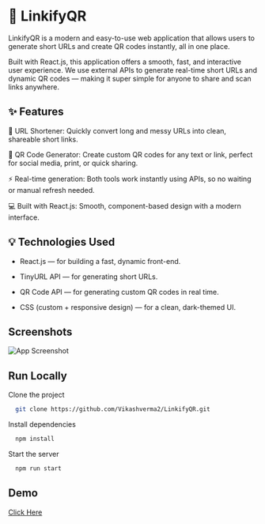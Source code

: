 
# 🌟 LinkifyQR
 

LinkifyQR is a modern and easy-to-use web application that allows users to generate short URLs and create QR codes instantly, all in one place.

Built with React.js, this application offers a smooth, fast, and interactive user experience. We use external APIs to generate real-time short URLs and dynamic QR codes — making it super simple for anyone to share and scan links anywhere.




## ✨ Features

 🔗 URL Shortener: Quickly convert long and messy URLs into clean, shareable short links.
 
📱 QR Code Generator: Create custom QR codes for any text or link, perfect for social media, print, or quick sharing.

⚡ Real-time generation: Both tools work instantly using APIs, so no waiting or manual refresh needed.

💻 Built with React.js: Smooth, component-based design with a modern interface.


## 💡 Technologies Used


- React.js — for building a fast, dynamic front-end.

- TinyURL API — for generating short URLs.

- QR Code API — for generating custom QR codes in real time.

- CSS (custom + responsive design) — for a clean, dark-themed UI.








## Screenshots

![App Screenshot](https://blogger.googleusercontent.com/img/b/R29vZ2xl/AVvXsEhELwojPYP6TQTBoIMgm2PErAb-ilceTeL-ZWnYlW_iGfEw6DvzuoJtn6D23LgxesdVM1NAHY7U2ARuS4vkNhkRXZkuPBJmr4DaQyg1Fpt4o3RFqhRfpVbFquFljV_UBHLSOHP7wW8YAHFgai4YozPOQmrd0Tg4vPgEwHacZ6sj30gQUwgIuN2W2TR0gVfd/s1899/LinkifyQR.jpeg)


## Run Locally

Clone the project

```bash
  git clone https://github.com/Vikashverma2/LinkifyQR.git
```


Install dependencies

```bash
  npm install
```

Start the server

```bash
  npm run start
```


## Demo

[Click Here](https://linkifyqr.onrender.com/)
